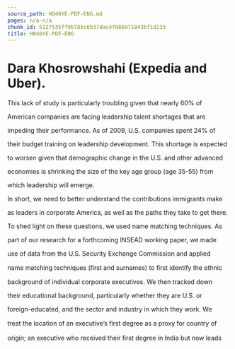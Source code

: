 ```yaml
---
source_path: H040YE-PDF-ENG.md
pages: n/a-n/a
chunk_id: 5127535ff9b785c6b37dac4f086971843bf1d233
title: H040YE-PDF-ENG
---
```

# Dara Khosrowshahi (Expedia and Uber).

This lack of study is particularly troubling given that nearly 60% of

American companies are facing leadership talent shortages that are

impeding their performance. As of 2009, U.S. companies spent 24% of

their budget training on leadership development. This shortage is expected

to worsen given that demographic change in the U.S. and other advanced

economies is shrinking the size of the key age group (age 35-55) from

which leadership will emerge.

In short, we need to better understand the contributions immigrants make

as leaders in corporate America, as well as the paths they take to get there.

To shed light on these questions, we used name matching techniques. As

part of our research for a forthcoming INSEAD working paper, we made

use of data from the U.S. Security Exchange Commission and applied

name matching techniques (ﬁrst and surnames) to ﬁrst identify the ethnic

background of individual corporate executives. We then tracked down

their educational background, particularly whether they are U.S. or

foreign-educated, and the sector and industry in which they work. We

treat the location of an executive’s ﬁrst degree as a proxy for country of

origin; an executive who received their ﬁrst degree in India but now leads
